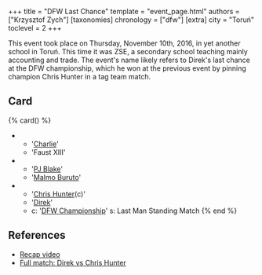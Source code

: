 +++
title = "DFW Last Chance"
template = "event_page.html"
authors = ["Krzysztof Zych"]
[taxonomies]
chronology = ["dfw"]
[extra]
city = "Toruń"
toclevel = 2
+++

This event took place on Thursday, November 10th, 2016, in yet another school in Toruń. This time it was ZSE, a secondary school teaching mainly accounting and trade. The event's name likely refers to Direk's last chance at the DFW championship, which he won at the previous event by pinning champion Chris Hunter in a tag team match.

## Card

{% card() %}
- - '[Charlie](@/w/madman-charlie.md)'
  - 'Faust XIII'
- - '[PJ Blake](@/w/pj-blake.md)'
  - '[Malmo Buruto](@/w/malmo-buruto.md)'
- - '[Chris Hunter](@/w/chris-hunter.md)(c)'
  - '[Direk](@/w/direk.md)'
  - c: '[DFW Championship](@/c/dfw-championship.md)'
    s: Last Man Standing Match
{% end %}

## References

* [Recap video](https://www.youtube.com/watch?v=4bReXLyroQo)
* [Full match: Direk vs Chris Hunter](https://www.youtube.com/watch?v=7YinR9nnZm4)
